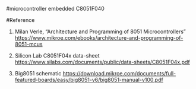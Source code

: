 #microcontroller embedded
C8051F040

#Reference
1. Milan Verle, “Architecture and Programming of 8051
Microcontrollers”
https://www.mikroe.com/ebooks/architecture-and-programming-of-8051-mcus

2. Silicon Lab C8051F04x data-sheet
https://www.silabs.com/documents/public/data-sheets/C8051F04x.pdf

3. Big8051 schematic
https://download.mikroe.com/documents/full-featured-boards/easy/big8051-v6/big8051-manual-v100.pdf
